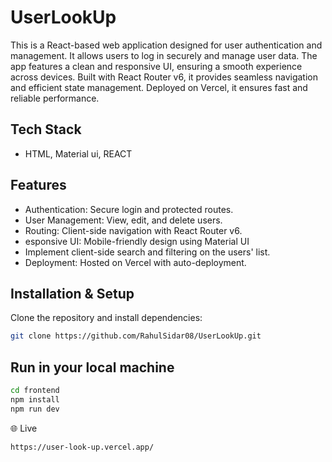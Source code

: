 # UserLookUp

This is a React-based web application designed for user authentication and management. It allows users to log in securely and manage user data. The app features a clean and responsive UI, ensuring a smooth experience across devices. Built with React Router v6, it provides seamless navigation and efficient state management. Deployed on Vercel, it ensures fast and reliable performance.

## Tech Stack

 - HTML, Material ui, REACT

## Features

- Authentication: Secure login and protected routes.
- User Management: View, edit, and delete users.
- Routing: Client-side navigation with React Router v6.
- esponsive UI: Mobile-friendly design using Material UI
- Implement client-side search and filtering on the users' list.
- Deployment: Hosted on Vercel with auto-deployment.

## Installation & Setup

Clone the repository and install dependencies:

```bash
git clone https://github.com/RahulSidar08/UserLookUp.git  
```
## Run in your local machine

```bash
cd frontend  
npm install  
npm run dev
```

🌐 Live 

```bash
https://user-look-up.vercel.app/
```
